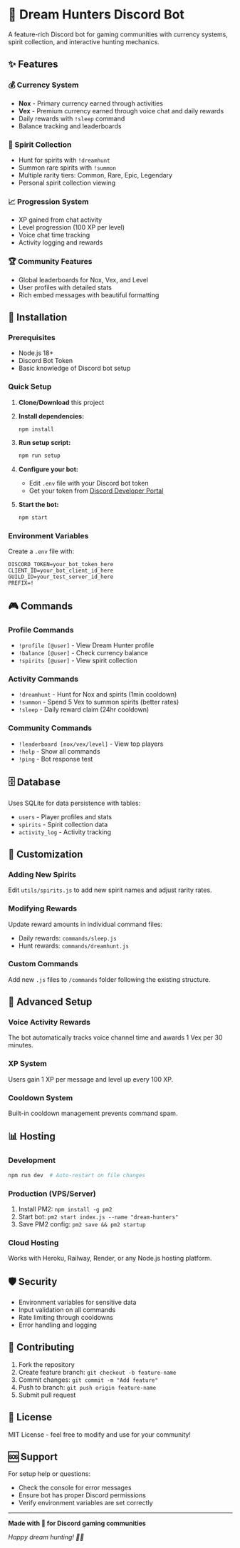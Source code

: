 # 🌙 Dream Hunters Discord Bot

A feature-rich Discord bot for gaming communities with currency systems, spirit collection, and interactive hunting mechanics.

## ✨ Features

### 💰 Currency System
- **Nox** - Primary currency earned through activities
- **Vex** - Premium currency earned through voice chat and daily rewards
- Daily rewards with `!sleep` command
- Balance tracking and leaderboards

### 👻 Spirit Collection
- Hunt for spirits with `!dreamhunt` 
- Summon rare spirits with `!summon`
- Multiple rarity tiers: Common, Rare, Epic, Legendary
- Personal spirit collection viewing

### 📈 Progression System
- XP gained from chat activity
- Level progression (100 XP per level)
- Voice chat time tracking
- Activity logging and rewards

### 🏆 Community Features
- Global leaderboards for Nox, Vex, and Level
- User profiles with detailed stats
- Rich embed messages with beautiful formatting

## 🚀 Installation

### Prerequisites
- Node.js 18+ 
- Discord Bot Token
- Basic knowledge of Discord bot setup

### Quick Setup

1. **Clone/Download** this project
2. **Install dependencies:**
   ```bash
   npm install
   ```

3. **Run setup script:**
   ```bash
   npm run setup
   ```

4. **Configure your bot:**
   - Edit `.env` file with your Discord bot token
   - Get your token from [Discord Developer Portal](https://discord.com/developers/applications)

5. **Start the bot:**
   ```bash
   npm start
   ```

### Environment Variables

Create a `.env` file with:

```env
DISCORD_TOKEN=your_bot_token_here
CLIENT_ID=your_bot_client_id_here
GUILD_ID=your_test_server_id_here
PREFIX=!
```

## 🎮 Commands

### Profile Commands
- `!profile [@user]` - View Dream Hunter profile
- `!balance [@user]` - Check currency balance  
- `!spirits [@user]` - View spirit collection

### Activity Commands  
- `!dreamhunt` - Hunt for Nox and spirits (1min cooldown)
- `!summon` - Spend 5 Vex to summon spirits (better rates)
- `!sleep` - Daily reward claim (24hr cooldown)

### Community Commands
- `!leaderboard [nox/vex/level]` - View top players
- `!help` - Show all commands
- `!ping` - Bot response test

## 🗄️ Database

Uses SQLite for data persistence with tables:
- `users` - Player profiles and stats
- `spirits` - Spirit collection data  
- `activity_log` - Activity tracking

## 🎨 Customization

### Adding New Spirits
Edit `utils/spirits.js` to add new spirit names and adjust rarity rates.

### Modifying Rewards
Update reward amounts in individual command files:
- Daily rewards: `commands/sleep.js`
- Hunt rewards: `commands/dreamhunt.js`

### Custom Commands
Add new `.js` files to `/commands` folder following the existing structure.

## 🔧 Advanced Setup

### Voice Activity Rewards
The bot automatically tracks voice channel time and awards 1 Vex per 30 minutes.

### XP System  
Users gain 1 XP per message and level up every 100 XP.

### Cooldown System
Built-in cooldown management prevents command spam.

## 📊 Hosting

### Development
```bash
npm run dev  # Auto-restart on file changes
```

### Production (VPS/Server)
1. Install PM2: `npm install -g pm2`
2. Start bot: `pm2 start index.js --name "dream-hunters"`
3. Save PM2 config: `pm2 save && pm2 startup`

### Cloud Hosting
Works with Heroku, Railway, Render, or any Node.js hosting platform.

## 🛡️ Security

- Environment variables for sensitive data
- Input validation on all commands
- Rate limiting through cooldowns
- Error handling and logging

## 🤝 Contributing

1. Fork the repository
2. Create feature branch: `git checkout -b feature-name`
3. Commit changes: `git commit -m "Add feature"`
4. Push to branch: `git push origin feature-name`
5. Submit pull request

## 📄 License

MIT License - feel free to modify and use for your community!

## 🆘 Support

For setup help or questions:
- Check the console for error messages
- Ensure bot has proper Discord permissions
- Verify environment variables are set correctly

---

**Made with 💜 for Discord gaming communities**

*Happy dream hunting! 🌙✨*